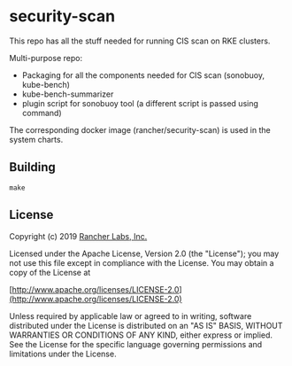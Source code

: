 security-scan
========

This repo has all the stuff needed for running CIS scan on RKE clusters.

Multi-purpose repo:
- Packaging for all the components needed for CIS scan (sonobuoy, kube-bench)
- kube-bench-summarizer
- plugin script for sonobuoy tool (a different script is passed using command)

The corresponding docker image (rancher/security-scan) is used in the system charts.

## Building

`make`

## License
Copyright (c) 2019 [Rancher Labs, Inc.](http://rancher.com)

Licensed under the Apache License, Version 2.0 (the "License");
you may not use this file except in compliance with the License.
You may obtain a copy of the License at

[http://www.apache.org/licenses/LICENSE-2.0](http://www.apache.org/licenses/LICENSE-2.0)

Unless required by applicable law or agreed to in writing, software
distributed under the License is distributed on an "AS IS" BASIS,
WITHOUT WARRANTIES OR CONDITIONS OF ANY KIND, either express or implied.
See the License for the specific language governing permissions and
limitations under the License.
